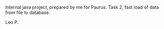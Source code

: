 Internal java project, prepared by me for Paurus. 
Task 2, fast load of data from file to database.

Leo P.

